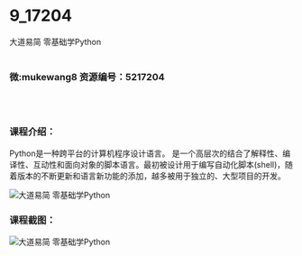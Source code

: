 # 9_17204
大道易简 零基础学Python
<br/></br>
<h3>微:mukewang8 资源编号：5217204</h3>
<br/></br>
<h3>课程介绍：</h3>
<p>Python是一种跨平台的计算机程序设计语言。 是一个高层次的结合了解释性、编译性、互动性和面向对象的脚本语言。最初被设计用于编写自动化脚本(shell)，随着版本的不断更新和语言新功能的添加，越多被用于独立的、大型项目的开发。</p>
<p><img src="https://www.ko996.com/wp-content/uploads/img/2020/12/1-121-300x195.png" alt="大道易简 零基础学Python"></p>
<div class="info-desc">
<h3>课程截图：</h3>
<p><img src="https://www.ko996.com/wp-content/uploads/img/2020/12/2-111.png" alt="大道易简 零基础学Python"></p>


			
</div>

